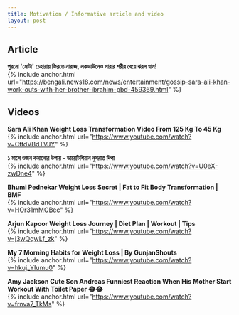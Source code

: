 ```yaml
---
title: Motivation / Informative article and video
layout: post
---
```


## Article
**পুরনো 'মোটা' চেহারায় ফিরতে নারাজ, লকডাউনেও সারার শরীর বেয়ে ঝরল ঘাম!**       
{% include anchor.html url="https://bengali.news18.com/news/entertainment/gossip-sara-ali-khan-work-outs-with-her-brother-ibrahim-pbd-459369.html" %}   



## Videos 

**Sara Ali Khan Weight Loss Transformation Video From 125 Kg To 45 Kg**          
{% include anchor.html url="https://www.youtube.com/watch?v=CttdVBdTVJY" %}   

**১ মাসে ওজন কমানোর উপায় - ডায়েটিশিয়ান নুসরাত দিপা**          
{% include anchor.html url="https://www.youtube.com/watch?v=U0eX-zwDne4" %}   


**Bhumi Pednekar Weight Loss Secret | Fat to Fit Body Transformation | BMF**          
{% include anchor.html url="https://www.youtube.com/watch?v=HOr31mMOBec" %}   

**Arjun Kapoor Weight Loss Journey | Diet Plan | Workout | Tips**          
{% include anchor.html url="https://www.youtube.com/watch?v=j3wQqwLf_zk" %}   

**My 7 Morning Habits for Weight Loss | By GunjanShouts**          
{% include anchor.html url="https://www.youtube.com/watch?v=hkuj_YIumu0" %}   

**Amy Jackson Cute Son Andreas Funniest Reaction When His Mother Start Workout With Toilet Paper 😂😂**          
{% include anchor.html url="https://www.youtube.com/watch?v=frnva7_TkMs" %}   

